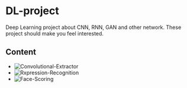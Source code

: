 # DL-project
Deep Learning project about CNN, RNN, GAN and other network.
These project should make you feel interested.

## Content
- ![Convolutional-Extractor](https://github.com/roguesir/DL-project/tree/master/Convolutional-Extractor)
- ![Rxpression-Recognition](https://github.com/roguesir/DL-project/tree/master/Expression-Recognition)
- ![Face-Scoring](https://github.com/roguesir/DL-project/tree/master/FaceScoring)
